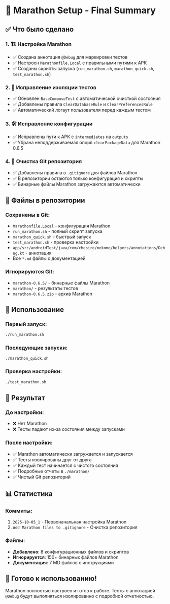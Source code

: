 # 🎉 Marathon Setup - Final Summary

## ✅ Что было сделано

### 1. 🏗️ Настройка Marathon
- ✅ Создана аннотация `@Debug` для маркировки тестов
- ✅ Настроен `Marathonfile.Local` с правильными путями к APK
- ✅ Созданы скрипты запуска (`run_marathon.sh`, `marathon_quick.sh`, `test_marathon.sh`)

### 2. 🔧 Исправление изоляции тестов
- ✅ Обновлен `BaseComposeTest` с автоматической очисткой состояния
- ✅ Добавлены правила `ClearDatabaseRule` и `ClearPreferencesRule`
- ✅ Автоматический логаут пользователя перед каждым тестом

### 3. 🛠️ Исправление конфигурации
- ✅ Исправлены пути к APK с `intermediates` на `outputs`
- ✅ Убрана неподдерживаемая опция `clearPackageData` для Marathon 0.6.5

### 4. 🧹 Очистка Git репозитория
- ✅ Добавлены правила в `.gitignore` для файлов Marathon
- ✅ В репозитории остаются только конфигурация и скрипты
- ✅ Бинарные файлы Marathon загружаются автоматически

## 📁 Файлы в репозитории

### Сохранены в Git:
- `Marathonfile.Local` - конфигурация Marathon
- `run_marathon.sh` - полный скрипт запуска
- `marathon_quick.sh` - быстрый запуск
- `test_marathon.sh` - проверка настройки
- `app/src/androidTest/java/com/chesire/nekome/helpers/annotations/Debug.kt` - аннотация
- Все `*.md` файлы с документацией

### Игнорируются Git:
- `marathon-0.6.5/` - бинарные файлы Marathon
- `marathon/` - результаты тестов
- `marathon-0.6.5.zip` - архив Marathon

## 🚀 Использование

### Первый запуск:
```bash
./run_marathon.sh
```

### Последующие запуски:
```bash
./marathon_quick.sh
```

### Проверка настройки:
```bash
./test_marathon.sh
```

## 🎯 Результат

### До настройки:
- ❌ Нет Marathon
- ❌ Тесты падают из-за состояния между запусками

### После настройки:
- ✅ Marathon автоматически загружается и запускается
- ✅ Тесты изолированы друг от друга
- ✅ Каждый тест начинается с чистого состояния
- ✅ Подробные отчеты в `./marathon/`
- ✅ Чистый Git репозиторий

## 📊 Статистика

### Коммиты:
1. `2025-10-05_1` - Первоначальная настройка Marathon
2. `Add Marathon files to .gitignore` - Очистка репозитория

### Файлы:
- **Добавлено**: 8 конфигурационных файлов и скриптов
- **Игнорируется**: 150+ бинарных файлов Marathon
- **Документация**: 7 MD файлов с инструкциями

## 🎉 Готово к использованию!

Marathon полностью настроен и готов к работе. Тесты с аннотацией `@Debug` будут выполняться изолированно с подробной отчетностью.
